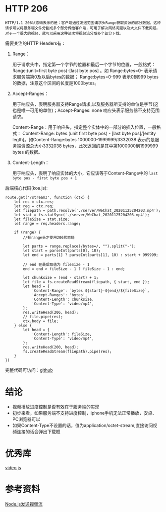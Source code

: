 # HTTP 206
    HTTP/1.1 206状态码表示的是：客户端通过发送范围请求头Range获取资源的部分数据。这种请求可以将服务端文件分割成多个部分传给客户端，可用于解决网络问题以及大文件下载问题。对于一个很大的视频，就可以采用这种请求将视频流分成多个部分下载。 
需要关注的HTTP Headers有：

1. Range：

    用于请求头中，指定第一个字节的位置和最后一个字节的位置，一般格式：Range:(unit=first byte pos)-[last byte pos] 。如 Range:bytes=0- 表示请求服务端第0及以后bytes的数据； Range:bytes=0-999 表示0到999 bytes的数据，注意这个区间的长度是1000bytes。

2. Accept-Ranges：

    用于响应头，表明服务器支持Range请求,以及服务器所支持的单位是字节(这也是唯一可用的单位)；Accept-Ranges: none 响应头表示服务器不支持范围请求。

    Content-Range：用于响应头，指定整个实体中的一部分的插入位置，一般格式： Content-Range: bytes (unit first byte pos) - [last byte pos]/[entity legth]。如Content-Range:bytes 1000000-1999999/3332038 表示的是服务端资源总大小3332038 bytes，此次返回的是其中第1000000到1999999 bytes 的数据。

3. Content-Length：

    用于响应头，表明了响应实体的大小，它应该等于Content-Range中的 ```last byte pos - first byte pos + 1```

后端核心代码(koa.js):
```
route.get('/stream3', function (ctx) {
    let res = ctx.res;
    let req = ctx.req;
    let fliepath = path.resolve('./server/WeChat_20201125204203.mp4');
    let stat = fs.statSync('./server/WeChat_20201125204203.mp4');
    let fileSize = stat.size;
    let range = req.headers.range;

    if (range) {
        //有range头才使用206状态码

        let parts = range.replace(/bytes=/, "").split("-");
        let start = parseInt(parts[0], 10);
        let end = parts[1] ? parseInt(parts[1], 10) : start + 999999;

        // end 在最后取值为 fileSize - 1 
        end = end > fileSize - 1 ? fileSize - 1 : end;

        let chunksize = (end - start) + 1;
        let file = fs.createReadStream(fliepath, { start, end });
        let head = {
            'Content-Range': `bytes ${start}-${end}/${fileSize}`,
            'Accept-Ranges': 'bytes',
            'Content-Length': chunksize,
            'Content-Type': 'video/mp4',
        };
        res.writeHead(206, head);
        // file.pipe(res);
        ctx.body = file;
    } else {
        let head = {
            'Content-Length': fileSize,
            'Content-Type': 'video/mp4',
        };
        res.writeHead(200, head);
        fs.createReadStream(fliepath).pipe(res);
    }
})
```
完整代码可访问：[github]()

# 结论
- 视频播放进度控制是否有效在于服务端的实现
- 初步来看，如果服务端不支持进度控制，iphone手机无法正常播放，安卓、PC浏览器可以
- 如果Content-Type不设置的话，值为application/octet-stream,直接访问视频连接的话会弹出下载框

# 优秀库
[video.js](https://github.com/videojs/video.js/blob/main/src/js/video.js)

# 参考资料
[Node.js发送视频流](https://blog.csdn.net/qq_31967569/article/details/104123413)